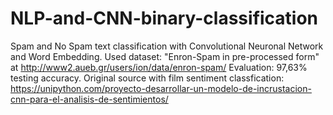 # NLP-and-CNN-binary-classification

Spam and No Spam text classification with Convolutional Neuronal Network and Word Embedding.
Used dataset: "Enron-Spam in pre-processed form" at http://www2.aueb.gr/users/ion/data/enron-spam/ 
Evaluation: 97,63% testing accuracy. Original source with film sentiment classfication: https://unipython.com/proyecto-desarrollar-un-modelo-de-incrustacion-cnn-para-el-analisis-de-sentimientos/
